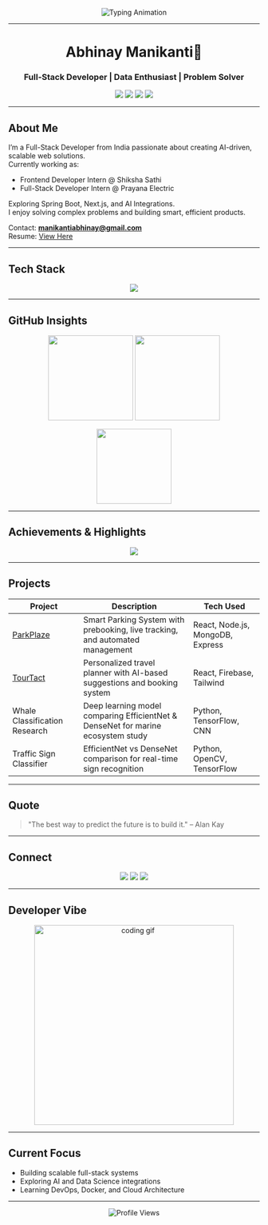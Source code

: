 <!-- Animated Intro --> 
<p align="center">
  <img src="https://readme-typing-svg.herokuapp.com?font=Fira+Code&size=25&duration=3000&pause=1000&color=00E7FF&center=true&vCenter=true&width=600&lines=Hey,+I'm+Abhinay+Manikanti;Full-Stack+Developer;Data+Enthusiast;Building+Scalable+and+Smart+Solutions" alt="Typing Animation" />
</p>

---

<!-- Hero Header -->
<h1 align="center">Abhinay Manikanti👋</h1>
<h3 align="center">Full-Stack Developer | Data Enthusiast | Problem Solver</h3>

<p align="center">
  <a href="mailto:manikantiabhinay@gmail.com"><img src="https://img.shields.io/badge/Email-D14836?style=for-the-badge&logo=gmail&logoColor=white"/></a>
  <a href="https://abhinay.tech" target="_blank"><img src="https://img.shields.io/badge/Portfolio-000000?style=for-the-badge&logo=vercel&logoColor=white"/></a>
  <a href="https://linkedin.com/in/abhinay-manikanti-9ab152275" target="_blank"><img src="https://img.shields.io/badge/LinkedIn-0077B5?style=for-the-badge&logo=linkedin&logoColor=white"/></a>
  <a href="https://leetcode.com/abhinaymanikanti" target="_blank"><img src="https://img.shields.io/badge/LeetCode-F89F1B?style=for-the-badge&logo=leetcode&logoColor=black"/></a>
</p>

---

## About Me  

I’m a Full-Stack Developer from India passionate about creating AI-driven, scalable web solutions.  
Currently working as:  
- Frontend Developer Intern @ Shiksha Sathi  
- Full-Stack Developer Intern @ Prayana Electric  

Exploring Spring Boot, Next.js, and AI Integrations.  
I enjoy solving complex problems and building smart, efficient products.  

Contact: **manikantiabhinay@gmail.com**  
Resume: [View Here](https://drive.google.com/file/d/1lJgcgPNaebHdThIdSkCWingUyLJIluJd/view?usp=drive_link)

---

## Tech Stack  

<p align="center">
  <img src="https://skillicons.dev/icons?i=react,nextjs,nodejs,express,spring,java,ts,js,python,mysql,postgres,mongodb,html,css,tailwind,redux,vue,aws,docker,git,figma,tensorflow,linux&perline=9" />
</p>

---

## GitHub Insights  

<p align="center">
  <img src="https://github-readme-stats.vercel.app/api?username=abhinay-07&show_icons=true&theme=radical&hide_border=true&bg_color=0D1117" height="170" />
  <img src="https://streak-stats.demolab.com?user=abhinay-07&theme=radical&hide_border=true&background=0D1117" height="170" />
</p>

<p align="center">
  <img src="https://github-readme-stats.vercel.app/api/top-langs/?username=abhinay-07&layout=compact&theme=radical&hide_border=true&bg_color=0D1117" height="150"/>
</p>

---

## Achievements & Highlights  

<p align="center">
  <img src="https://github-profile-trophy.vercel.app/?username=abhinay-07&theme=matrix&no-frame=true&margin-w=8&margin-h=8&row=1&column=6" />
</p>

---

## Projects  

| Project | Description | Tech Used |
|----------|--------------|-----------|
| [ParkPlaze](https://github.com/abhinay-07/ParkPlaze) | Smart Parking System with prebooking, live tracking, and automated management | React, Node.js, MongoDB, Express |
| [TourTact](https://github.com/abhinay-07/TourTact) | Personalized travel planner with AI-based suggestions and booking system | React, Firebase, Tailwind |
| Whale Classification Research | Deep learning model comparing EfficientNet & DenseNet for marine ecosystem study | Python, TensorFlow, CNN |
| Traffic Sign Classifier | EfficientNet vs DenseNet comparison for real-time sign recognition | Python, OpenCV, TensorFlow |

---

## Quote  

> "The best way to predict the future is to build it." – Alan Kay  

---

## Connect  

<p align="center">
  <a href="https://linkedin.com/in/abhinay-manikanti-9ab152275"><img src="https://img.shields.io/badge/LinkedIn-0077B5?style=for-the-badge&logo=linkedin&logoColor=white"/></a>
  <a href="https://www.abhinay.tech/"><img src="https://img.shields.io/badge/Portfolio-000000?style=for-the-badge&logo=vercel&logoColor=white"/></a>
  <a href="https://instagram.com/abhinay_manikanti"><img src="https://img.shields.io/badge/Instagram-E4405F?style=for-the-badge&logo=instagram&logoColor=white"/></a>
</p>

---

## Developer Vibe  

<p align="center">
  <img src="https://i.pinimg.com/originals/e0/26/2b/e0262b5e6a9db84c66b1adf93dfc6d57.gif" width="400" alt="coding gif">
</p>

---

## Current Focus  

- Building scalable full-stack systems  
- Exploring AI and Data Science integrations  
- Learning DevOps, Docker, and Cloud Architecture  

---

<p align="center">
  <img src="https://komarev.com/ghpvc/?username=abhinay-07&label=Profile+Views&color=blueviolet&style=for-the-badge" alt="Profile Views" />
</p>
